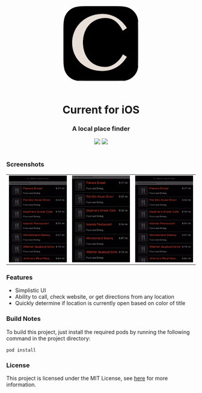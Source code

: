 <div align="center"><img src ="Assets/Icon-60@3x.png" height="200" width="200" /> <br> <br> <h1>Current for iOS </h1> <h3> A local place finder</h3></div>

<div align="center">

<img src="https://img.shields.io/badge/OS-iOS%209-brightgreen.svg">
<img src="https://img.shields.io/badge/language-Swift%202-brightgreen.svg">

</div>

<br>


### Screenshots

<table align="center" border="0">

<tr>
<td> <img src="Assets/CurrentCallAndSite.gif"> </td>
<td> <img src="Assets/CurrentMap.gif"> </td>
<td> <img src="Assets/CurrentReload.gif"> </td>
</tr>

</table>

### Features

- Simplistic UI
- Ability to call, check website, or get directions from any location
- Quickly determine if location is currently open based on color of title

### Build Notes

To build this project, just install the required pods by running the following command in the project directory:

    pod install

### License
This project is licensed under the MIT License, see [here](https://opensource.org/licenses/MIT) for more information.
